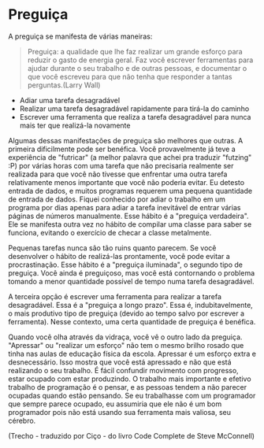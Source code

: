 # Preguiça

A preguiça se manifesta de várias maneiras:

> Preguiça: a qualidade que lhe faz realizar um grande esforço para reduzir o gasto de energia geral. Faz você escrever ferramentas para ajudar durante o seu trabalho e de outras pessoas, e documentar o que você escreveu para que não tenha que responder a tantas perguntas.(Larry Wall)

- Adiar uma tarefa desagradável
- Realizar uma tarefa desagradável rapidamente para tirá-la do caminho
- Escrever uma ferramenta que realiza a tarefa desagradável para nunca mais ter que realizá-la novamente

Algumas dessas manifestações de preguiça são melhores que outras. A primeira dificilmente pode ser benéfica. Você provavelmente já teve a experiência de "futricar" (a melhor palavra que achei pra traduzir "futzing" :P)  por várias horas com uma tarefa que não precisaria realmente ser realizada para que você não tivesse que enfrentar uma outra tarefa relativamente menos importante que você não poderia evitar. Eu detesto entrada de dados, e muitos programas requerem uma pequena quantidade de entrada de dados. Fiquei conhecido por adiar o trabalho em um programa por dias apenas para adiar a tarefa inevitável de entrar várias páginas de números manualmente. Esse hábito é a "preguiça verdadeira". Ele se manifesta outra vez no hábito de compilar uma classe para saber se funciona, evitando o exercício de checar a classe metalmente.

Pequenas tarefas nunca são tão ruins quanto parecem. Se você desenvolver o hábito de realizá-las prontamente, você pode evitar a procrastinação. Esse hábito é a "preguiça iluminada", o segundo tipo de preguiça. Você ainda é preguiçoso, mas você está contornando o problema tomando a menor quantidade possível de tempo numa tarefa desagradável.

A terceira opção é escrever uma ferramenta para realizar a tarefa desagradável. Essa é a "preguiça a longo prazo". Essa é, indubitavelmente, o mais produtivo tipo de preguiça (devido ao tempo salvo por escrever a ferramenta). Nesse contexto, uma certa quantidade de preguiça é benéfica.

Quando você olha através da vidraça, você vê o outro lado da preguiça. "Apressar" ou "realizar um esforço" não tem o mesmo brilho rosado que tinha nas aulas de educação física da escola. Apressar é um esforço extra e desnecessário. Isso mostra que você está apressado e não que está realizando o seu trabalho. É fácil confundir movimento com progresso, estar ocupado com estar produzindo. O trabalho mais importante e efetivo trabalho de programação é o pensar, e as pessoas tendem a não parecer ocupadas quando estão pensando. Se eu trabalhasse com um programador que sempre parece ocupado, eu assumiria que ele não é um bom programador pois não está usando sua ferramenta mais valiosa, seu cérebro.

(Trecho - traduzido por Ciço - do livro Code Complete de Steve McConnell)
